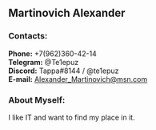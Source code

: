 ## Martinovich Alexander

### Contacts:
**Phone:** +7(962)360-42-14  
**Telegram:** @Te1epuz  
**Discord:** Tappa#8144 / @te1epuz  
**E-mail:** Alexander_Martinovich@msn.com

### About Myself:
I like IT and want to find my place in it.